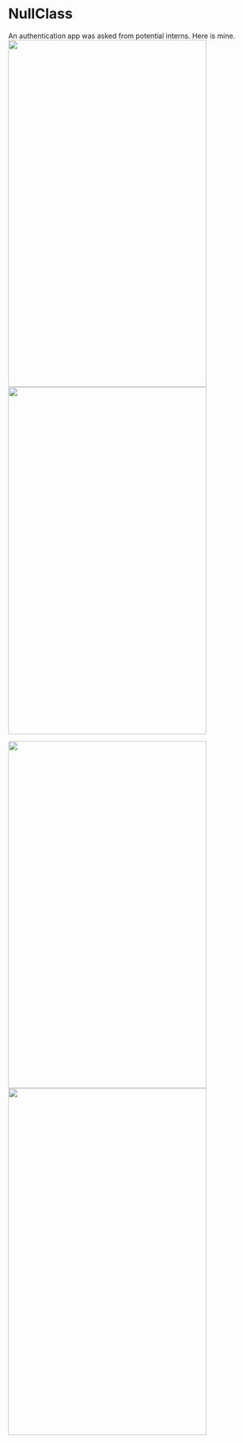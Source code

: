 # NullClass
An authentication app was asked from potential interns. Here is mine.
<img src = "https://user-images.githubusercontent.com/80821238/160766116-418da40a-0bdc-47cf-8bae-d171dbae3b86.jpg" width = "400" height = "700"><img src = "https://user-images.githubusercontent.com/80821238/160766278-f56c8630-fcd0-431d-bdfa-2cfbdfbdf3be.jpg" width = "400" height = "700">

<img src = "https://user-images.githubusercontent.com/80821238/160768439-bf859a9e-56e0-4e77-b3e6-caf1b09ab239.jpg" width = "400" height = "700"><img src = "https://user-images.githubusercontent.com/80821238/160768449-2501a9de-3009-4045-a2c7-a9ea5305fc55.jpg" width = "400" height = "700">
